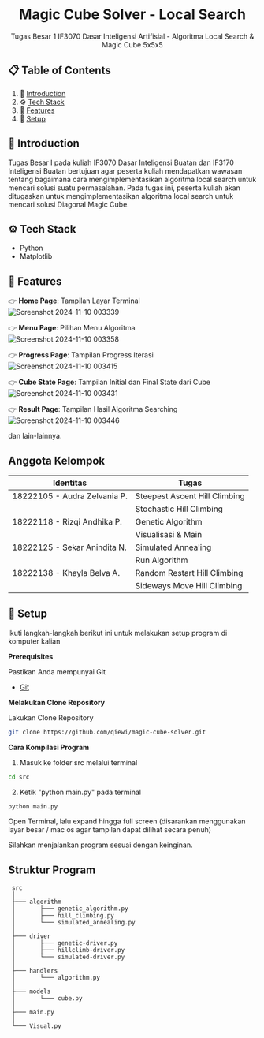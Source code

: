 <div align="center">
  <h1 align="center">Magic Cube Solver - Local Search</h1>

   <div align="center">
     Tugas Besar 1 IF3070 Dasar Inteligensi Artifisial - Algoritma Local Search & Magic Cube 5x5x5
    </div>
</div>

## 📋 <a name="table">Table of Contents</a>

1. 🤖 [Introduction](#introduction)
2. ⚙️ [Tech Stack](#tech-stack)
3. 🔋 [Features](#features)
4. 🚀 [Setup](#quick-start)

## <a name="introduction">🚨 Introduction</a>

Tugas Besar I pada kuliah IF3070 Dasar Inteligensi Buatan dan IF3170 Inteligensi Buatan bertujuan agar peserta kuliah mendapatkan wawasan tentang bagaimana cara mengimplementasikan algoritma local search untuk mencari solusi suatu permasalahan. Pada tugas ini, peserta kuliah akan ditugaskan untuk mengimplementasikan algoritma local search untuk mencari solusi Diagonal Magic Cube.


## <a name="tech-stack">⚙️ Tech Stack</a>

- Python
- Matplotlib

## <a name="features">🔋 Features</a>

👉 **Home Page**: Tampilan Layar Terminal
<br>
![Screenshot 2024-11-10 003339](https://github.com/user-attachments/assets/d24f9579-4aa3-46c9-b79b-296a63d71b42)
<br>

👉 **Menu Page**: Pilihan Menu Algoritma
<br>
![Screenshot 2024-11-10 003358](https://github.com/user-attachments/assets/435554e7-b8f9-4fa1-851d-4bc1b77d0773)
<br>

👉 **Progress Page**: Tampilan Progress Iterasi
<br>
![Screenshot 2024-11-10 003415](https://github.com/user-attachments/assets/2fd0fdcd-b07d-4d78-a5ab-bb8a151669c9)
<br>

👉 **Cube State Page**: Tampilan Initial dan Final State dari Cube
<br>
![Screenshot 2024-11-10 003431](https://github.com/user-attachments/assets/5d9292e9-b342-4d19-92a2-469a7266da17)
<br>

👉 **Result Page**: Tampilan Hasil Algoritma Searching 
<br>
![Screenshot 2024-11-10 003446](https://github.com/user-attachments/assets/13aaaf5f-8d12-45c6-82a5-7f4c2156ea3f)
<br>

dan lain-lainnya.

## Anggota Kelompok

| Identitas                          | Tugas |
| -----------------------------------|-----------------|
| 18222105 - Audra Zelvania P.       | Steepest Ascent Hill Climbing  |
|                                    | Stochastic Hill Climbing |
| 18222118 - Rizqi Andhika P.        | Genetic Algorithm |
|                                    | Visualisasi & Main |
| 18222125 - Sekar Anindita N.       | Simulated Annealing |
|                                    | Run Algorithm |
| 18222138 - Khayla Belva A.         | Random Restart Hill Climbing |
|                                    | Sideways Move Hill Climbing |

## <a name="quick-start">🚀 Setup</a>

Ikuti langkah-langkah berikut ini untuk melakukan setup program di komputer kalian

**Prerequisites**

Pastikan Anda mempunyai Git

- [Git](https://git-scm.com/)

**Melakukan Clone Repository**

Lakukan Clone Repository
```bash
git clone https://github.com/qiewi/magic-cube-solver.git
```

**Cara Kompilasi Program**

1. Masuk ke folder src melalui terminal
```bash
cd src
```

2. Ketik "python main.py" pada terminal
```bash
python main.py
```

Open Terminal, lalu expand hingga full screen
(disarankan menggunakan layar besar / mac os agar tampilan dapat dilihat secara penuh)

Silahkan menjalankan program sesuai dengan keinginan.

## Struktur Program
```
 src
 │
 ├─── algorithm
 │       ├─── genetic_algorithm.py
 │       ├─── hill_climbing.py
 │       └─── simulated_annealing.py
 │           
 ├─── driver
 │       ├─── genetic-driver.py
 │       ├─── hillclimb-driver.py
 │       └─── simulated-driver.py 
 │           
 ├─── handlers
 │       └─── algorithm.py 
 │           
 ├─── models
 │       └─── cube.py 
 │
 ├─── main.py
 │
 └─── Visual.py 

```
